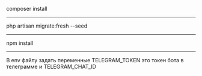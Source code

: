 composer install
<hr>
php artisan migrate:fresh --seed
<hr>
npm install
<hr>
В env файлу задать переменные TELEGRAM_TOKEN это токен бота в телеграмме
и TELEGRAM_CHAT_ID 

